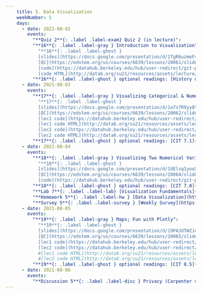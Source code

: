 ```yaml
---
    title: 5. Data Visualization
    weekNumber: 5
    days:
      - date: 2021-08-02
        events:
          "**Quiz 2**{: .label .label-exam} Quiz 2 (in lecture)":
          "**16**{: .label .label-gray } Introduction to Visualization":
            "**16**{: .label .label-ghost }
            [slides](https://docs.google.com/presentation/d/1TgR6uzmeF4SPY9enRIq_Ee8T3ozFLmJWQLF_2xQM4DY) •
            [QC](https://edstem.org/us/courses/6639/lessons/20061/slides/110882) •
            [code](https://datahub.berkeley.edu/hub/user-redirect/git-pull?repo=https%3A%2F%2Fgithub.com%2Fdata-6-berkeley%2Fsu21&urlpath=tree%2Fsu21%2Flecture%2Flec23%2Flec23.ipynb&branch=master) •
            [code HTML](http://data6.org/su21/resources/assets/lecture/lec23/lec23.html)"
          "**16**{: .label .label-ghost } optional readings: [History of Viz](https://www.youtube.com/watch?v=N00g9Q9stBo)":
      - date: 2021-08-03
        events:
          "**17**{: .label .label-gray } Visualizing Categorical & Numerical Variables":
            "**17**{: .label .label-ghost }
            [slides](https://docs.google.com/presentation/d/1o7s7R9yy8tvNmMbwAWZg17tooQzIAfZtSTuHAY_rLIs) •
            [QC](https://edstem.org/us/courses/6639/lessons/20062/slides/110884) •
            [lec1 code](https://datahub.berkeley.edu/hub/user-redirect/git-pull?repo=https%3A%2F%2Fgithub.com%2Fdata-6-berkeley%2Fsu21&urlpath=tree%2Fsu21%2Flecture%2Flec24%2Flec24.ipynb&branch=master) •
            [lec1 code HTML](http://data6.org/su21/resources/assets/lecture/lec24/lec24.html) •
            [lec2 code](https://datahub.berkeley.edu/hub/user-redirect/git-pull?repo=https%3A%2F%2Fgithub.com%2Fdata-6-berkeley%2Fsu21&urlpath=tree%2Fsu21%2Flecture%2Flec25%2Flec25.ipynb&branch=master) •
            [lec2 code HTML](http://data6.org/su21/resources/assets/lecture/lec25/lec25.html)"
          "**17**{: .label .label-ghost } optional readings: [CIT 7.1](https://inferentialthinking.com/chapters/07/1/Visualizing_Categorical_Distributions.html), [CIT 7.2](https://inferentialthinking.com/chapters/07/2/Visualizing_Numerical_Distributions.html)* (see Slide 2)":
      - date: 2021-08-04
        events:
          "**18**{: .label .label-gray } Visualizing Two Numerical Variables":
            "**18**{: .label .label-ghost }
            [slides](https://docs.google.com/presentation/d/1UElsq1yooXmdf4FCIyw9bLeuV4QcR5GfL2oJgFBnKpQ) •
            [QC](https://edstem.org/us/courses/6639/lessons/20064/slides/110888) •
            [code](https://datahub.berkeley.edu/hub/user-redirect/git-pull?repo=https%3A%2F%2Fgithub.com%2Fdata-6-berkeley%2Fsu21&urlpath=tree%2Fsu21%2Flecture%2Flec26%2Flec26.ipynb&branch=master) • [code HTML](http://data6.org/su21/resources/assets/lecture/lec26/lec26.html)"
          "**18**{: .label .label-ghost } optional readings: [CIT 7.0](https://inferentialthinking.com/chapters/07/Visualization.html)":
          "**Lab 7**{: .label .label-lab} [Visualization Fundamentals](https://datahub.berkeley.edu/hub/user-redirect/git-pull?repo=https%3A%2F%2Fgithub.com%2Fdata-6-berkeley%2Fsu21&urlpath=tree%2Fsu21%2Flab%2Flab07%2Flab07.ipynb&branch=master)":
          "**Homework 5**{: .label .label-hw } [Data Visualization](https://datahub.berkeley.edu/hub/user-redirect/git-pull?repo=https%3A%2F%2Fgithub.com%2Fdata-6-berkeley%2Fsu21&urlpath=tree%2Fsu21%2Fhw%2Fhw05%2Fhw05.ipynb&branch=master) **(due August 10th)**":
          "**Survey 5**{: .label .label-survey } [Weekly Survey](https://docs.google.com/forms/d/e/1FAIpQLSdBdWnRA_o4yd580XZ7AlMY3UJCrUPEzV45Tgrpbnt7iTBmsg/viewform) **(due August 10th)**":
      - date: 2021-08-05
        events:
          "**19**{: .label .label-gray } Maps; Fun with Plotly":
            "**19**{: .label .label-ghost }
            [slides](https://docs.google.com/presentation/d/19PAJUTWZJcSmdGKsyr-ixG9Vdf6FEKzR4A06Whb6Xvo) •
            [QC](https://edstem.org/us/courses/6639/lessons/20065/slides/110890) •
            [lec1 code](https://datahub.berkeley.edu/hub/user-redirect/git-pull?repo=https%3A%2F%2Fgithub.com%2Fdata-6-berkeley%2Fsu21&urlpath=tree%2Fsu21%2Flecture%2Flec27%2Flec27.ipynb&branch=master) •
            [lec2 code](https://datahub.berkeley.edu/hub/user-redirect/git-pull?repo=https%3A%2F%2Fgithub.com%2Fdata-6-berkeley%2Fsu21&urlpath=tree%2Fsu21%2Flecture%2Flec28%2Flec28.ipynb&branch=master)" #•
            #[lec1 code HTML](http://data6.org/su21/resources/assets/lecture/lec27/lec27.html) •
            #[lec2 code HTML](http://data6.org/su21/resources/assets/lecture/lec28/lec28.html) •
          "**19**{: .label .label-ghost } optional readings: [CIT 8.5](https://inferentialthinking.com/chapters/08/5/Bike_Sharing_in_the_Bay_Area.html)":
      - date: 2021-08-06
        events:
          "**Discussion 5**{: .label .label-disc } Privacy (Carpenter v. US)":
---
```

